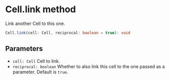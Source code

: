 # Cell.link method

Link another Cell to this one.

```typescript
Cell.link(cell: Cell, reciprocal: boolean = true): void
```

## Parameters

- `cell: Cell` Cell to link.
- `reciprocal: boolean` Whether to also link this cell to the one passed as a parameter. Default is `true`.